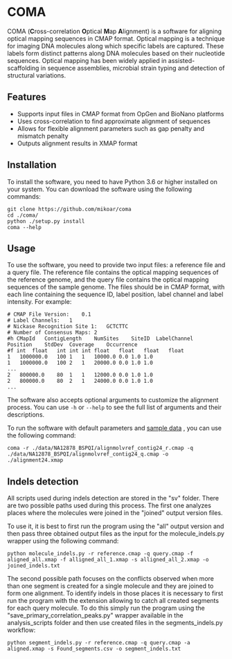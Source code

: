 # COMA

COMA (**C**ross-correlation **O**ptical **M**ap **A**lignment) is a software for aligning optical mapping sequences in
CMAP format. Optical mapping is a technique for imaging DNA molecules along which specific labels are captured. These
labels form distinct patterns along DNA molecules based on their nucleotide sequences. Optical mapping has been widely
applied in assisted-scaffolding in sequence assemblies, microbial strain typing and detection of structural variations.

## Features

- Supports input files in CMAP format from OpGen and BioNano platforms
- Uses cross-correlation to find approximate alignment of sequences
- Allows for flexible alignment parameters such as gap penalty and mismatch penalty
- Outputs alignment results in XMAP format

## Installation

To install the software, you need to have Python 3.6 or higher installed on your system. You can download the software
using the following commands:

```
git clone https://github.com/mikoar/coma
cd ./coma/
python ./setup.py install
coma --help
```

## Usage

To use the software, you need to provide two input files: a reference file and a query file. The reference file contains
the optical mapping sequences of the reference genome, and the query file contains the optical mapping sequences of the
sample genome. The files should be in CMAP format, with each line containing the sequence ID, label position, label
channel and label intensity. For example:

```
# CMAP File Version:	0.1
# Label Channels:	1
# Nickase Recognition Site 1:	GCTCTTC
# Number of Consensus Maps:	2
#h CMapId	ContigLength	NumSites	SiteID	LabelChannel	Position	StdDev	Coverage	Occurrence
#f int	float	int	int	int	float	float	float	float
1	1000000.0	100	1	1	10000.0	0.0	1.0	1.0
1	1000000.0	100	2	1	20000.0	0.0	1.0	1.0
...
2	800000.0	80	1	1	12000.0	0.0	1.0	1.0
2	800000.0	80	2	1	24000.0	0.0	1.0	1.0
...
```

The software also accepts optional arguments to customize the alignment process. You can use `-h` or `--help` to see the
full list of arguments and their descriptions.

To run the software with default parameters and [sample data](https://bionano.com/public-datasets/) , you can use the following command:

`
coma -r ./data/NA12878_BSPQI/alignmolvref_contig24_r.cmap -q ./data/NA12878_BSPQI/alignmolvref_contig24_q.cmap -o ./alignment24.xmap
`
## Indels detection

All scripts used during indels detection are stored in the "sv" folder. There are two possible paths used during this process. The first one analyzes places where the molecules were joined in the "joined" output version files.

To use it, it is best to first run the program using the "all" output version and then pass three obtained output files as the input for the molecule_indels.py wrapper using the following command:

`
python molecule_indels.py -r reference.cmap -q query.cmap -f aligned_all.xmap -f alligned_all_1.xmap -s alligned_all_2.xmap -o joined_indels.txt
`

The second possible path focuses on the conflicts observed when more than one segment is created for a single molecule and they are joined to form one alignment. To identify indels in those places it is necessary to first run the program with the extension allowing to catch all created segments for each query molecule. To do this simply run the program using the "save_primary_correlation_peaks.py" wrapper available in the analysis_scripts folder and then use created files in the segments_indels.py workflow:

`
python segment_indels.py -r reference.cmap -q query.cmap -a aligned.xmap -s Found_segments.csv -o segment_indels.txt
`
